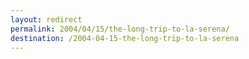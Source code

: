```yaml
---
layout: redirect
permalink: 2004/04/15/the-long-trip-to-la-serena/
destination: /2004-04-15-the-long-trip-to-la-serena
---
```

